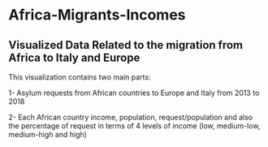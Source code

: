 # Africa-Migrants-Incomes
## Visualized Data Related to the migration from Africa to Italy and Europe
This visualization contains two main parts:

1- Asylum requests from African countries to Europe and Italy from 2013 to 2018

2- Each African country income, population, request/population and also the percentage of request in terms of 4 levels of income (low, medium-low, medium-high and high)

